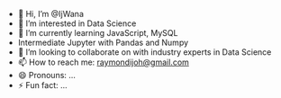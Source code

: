 - 👋 Hi, I’m @IjWana
- 👀 I’m interested in Data Science
- 🌱 I’m currently learning JavaScript, MySQL
- Intermediate Jupyter with Pandas and Numpy
- 💞️ I’m looking to collaborate on with industry experts in Data Science
- 📫 How to reach me: raymondijoh@gmail.com
- 😄 Pronouns: ...
- ⚡ Fun fact: ...

<!---
IjWana/IjWana is a ✨ special ✨ repository because its `README.md` (this file) appears on your GitHub profile.
You can click the Preview link to take a look at your changes.
--->
